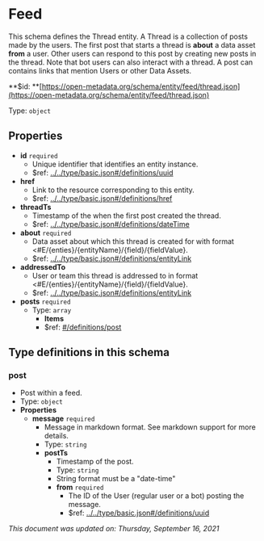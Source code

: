 # Feed

This schema defines the Thread entity. A Thread is a collection of posts made by the users. The first post that starts a thread is **about** a data asset **from** a user. Other users can respond to this post by creating new posts in the thread. Note that bot users can also interact with a thread. A post can contains links that mention Users or other Data Assets.

**$id: **[https://open-metadata.org/schema/entity/feed/thread.json](https://open-metadata.org/schema/entity/feed/thread.json)

Type: `object`

## Properties

* **id** `required`
  * Unique identifier that identifies an entity instance.
  * $ref: [../../type/basic.json#/definitions/uuid](../types/basic.md#uuid)
* **href**
  * Link to the resource corresponding to this entity.
  * $ref: [../../type/basic.json#/definitions/href](../types/basic.md#href)
* **threadTs**
  * Timestamp of the when the first post created the thread.
  * $ref: [../../type/basic.json#/definitions/dateTime](../types/basic.md#datetime)
* **about** `required`
  * Data asset about which this thread is created for with format <#E/{enties}/{entityName}/{field}/{fieldValue}.
  * $ref: [../../type/basic.json#/definitions/entityLink](../types/basic.md#entitylink)
* **addressedTo**
  * User or team this thread is addressed to in format <#E/{enties}/{entityName}/{field}/{fieldValue}.
  * $ref: [../../type/basic.json#/definitions/entityLink](../types/basic.md#entitylink)
* **posts** `required`
  * Type: `array`
    * **Items**
    * $ref: [#/definitions/post](thread.md#post)

## Type definitions in this schema

### post

* Post within a feed.
* Type: `object`
* **Properties**
  * **message** `required`
    * Message in markdown format. See markdown support for more details.
    * Type: `string`
    * **postTs**
      * Timestamp of the post.
      * Type: `string`
      * String format must be a "date-time"
      * **from** `required`
        * The ID of the User (regular user or a bot) posting the message.
        * $ref: [../../type/basic.json#/definitions/uuid](../types/basic.md#uuid)

_This document was updated on: Thursday, September 16, 2021_
